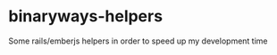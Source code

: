 binaryways-helpers
==================

Some rails/emberjs helpers in order to speed up my development time
